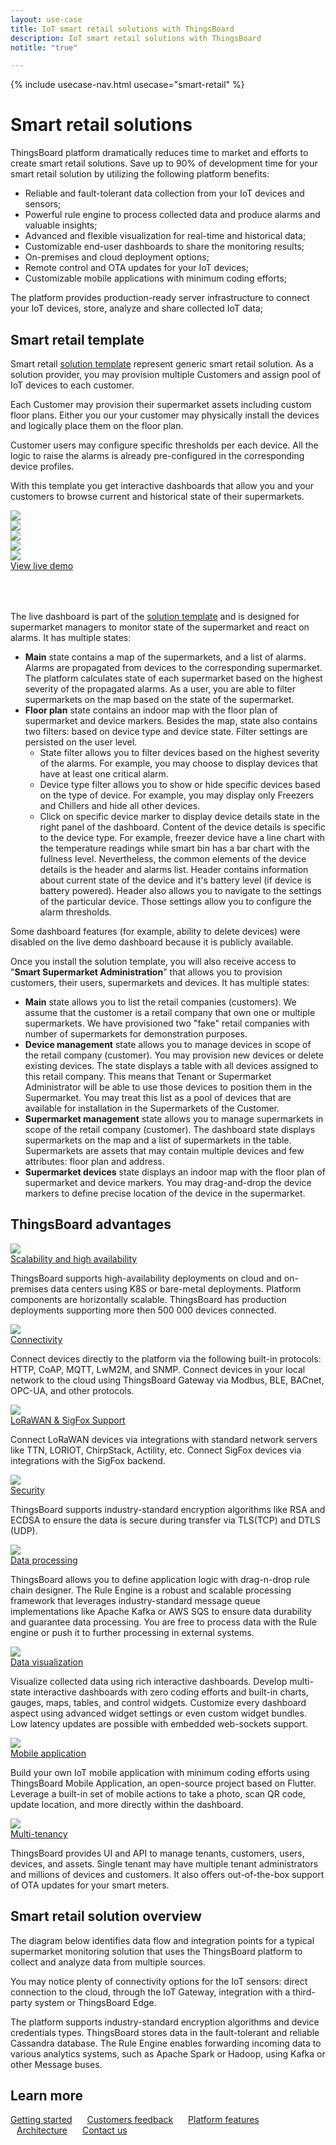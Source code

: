 ```yaml
---
layout: use-case
title: IoT smart retail solutions with ThingsBoard
description: IoT smart retail solutions with ThingsBoard
notitle: "true"

---
```


{% include usecase-nav.html usecase="smart-retail" %}

<h1 class="usecase-title">Smart retail solutions</h1>

ThingsBoard platform dramatically reduces time to market and efforts to create smart retail solutions.
Save up to 90% of development time for your smart retail solution by utilizing the following platform benefits:

  - Reliable and fault-tolerant data collection from your IoT devices and sensors;
  - Powerful rule engine to process collected data and produce alarms and valuable insights;
  - Advanced and flexible visualization for real-time and historical data;
  - Customizable end-user dashboards to share the monitoring results;
  - On-premises and cloud deployment options;
  - Remote control and OTA updates for your IoT devices;    
  - Customizable mobile applications with minimum coding efforts;

The platform provides production-ready server infrastructure to connect your IoT devices, store, analyze and share collected IoT data;

## Smart retail template

Smart retail [solution template](https://thingsboard.io/docs/paas/solution-templates/overview/) represent generic smart retail solution. 
As a solution provider, you may provision multiple Customers 
and assign pool of IoT devices to each customer.

Each Customer may provision their supermarket assets including custom floor plans.
Either you our your customer may physically install the devices and logically place them on the floor plan.

Customer users may configure specific thresholds per each device. 
All the logic to raise the alarms is already pre-configured in the corresponding device profiles.  

With this template you get interactive dashboards that allow you and your customers to 
browse current and historical state of their supermarkets.  

<div class="usecase-carousel owl-carousel owl-theme">
    <div>
        <img class="item-image" src="/images/usecases/smart-retail/sr1.png" />
    </div>
    <div>
        <img class="item-image" src="/images/usecases/smart-retail/sr2.png" />
    </div>
    <div>
        <img class="item-image" src="/images/usecases/smart-retail/sr3.png" />
    </div>
    <div>
        <img class="item-image" src="/images/usecases/smart-retail/sr4.png" />
    </div>
    <div>
        <img class="item-image" src="/images/usecases/smart-retail/sr5.png" />
    </div>
</div>

<div class="center" style="margin-bottom: 64px;">
    <a target="_blank" href="https://thingsboard.cloud/dashboard/551d4ca0-8b54-11ec-98f9-ff45c37940c6?publicId=4978baf0-8a92-11ec-98f9-ff45c37940c6" class="button">View live demo</a>
</div>

The live dashboard is part of the [solution template](https://thingsboard.io/docs/paas/solution-templates/overview/) and 
is designed for supermarket managers to monitor state of the supermarket and react on alarms. It has multiple states:

* **Main** state contains a map of the supermarkets, and a list of alarms.
  Alarms are propagated from devices to the corresponding supermarket.
  The platform calculates state of each supermarket based on the highest severity of the propagated alarms.
  As a user, you are able to filter supermarkets on the map based on the state of the supermarket. 
* **Floor plan** state contains an indoor map with the floor plan of supermarket and device markers.
  Besides the map, state also contains two filters: based on device type and device state.
  Filter settings are persisted on the user level.
    * State filter allows you to filter devices based on the highest severity of the alarms. 
      For example, you may choose to display devices that have at least one critical alarm.
    * Device type filter allows you to show or hide specific devices based on the type of device.
      For example, you may display only Freezers and Chillers and hide all other devices.
    * Click on specific device marker to display device details state in the right panel of the dashboard.
      Content of the device details is specific to the device type. 
      For example, freezer device have a line chart with the temperature readings while smart bin has a bar chart with the fullness level.
      Nevertheless, the common elements of the device details is the header and alarms list.
      Header contains information about current state of the device and it's battery level (if device is battery powered). 
      Header also allows you to navigate to the settings of the particular device. Those settings allow you to configure the alarm thresholds.
      
Some dashboard features (for example, ability to delete devices) were disabled on the live demo dashboard because it is publicly available.

Once you install the solution template, you will also receive access to "**Smart Supermarket Administration**"
that allows you to provision customers, their users, supermarkets and devices. It has multiple states:

* **Main** state allows you to list the retail companies (customers). 
  We assume that the customer is a retail company that own one or multiple supermarkets.
  We have provisioned two "fake" retail companies with number of supermarkets for demonstration purposes.
 * **Device management** state allows you to manage devices in scope of the retail company (customer).
  You may provision new devices or delete existing devices. The state displays a table with all devices assigned to this retail company.
  This means that Tenant or Supermarket Administrator will be able to use those devices to position them in the Supermarket.
  You may treat this list as a pool of devices that are available for installation in the Supermarkets of the Customer. 
* **Supermarket management** state allows you to manage supermarkets in scope of the retail company (customer).
    The dashboard state displays supermarkets on the map and a list of supermarkets in the table.  
    Supermarkets are assets that may contain multiple devices and few attributes: floor plan and address.
* **Supermarket devices** state displays an indoor map with the floor plan of supermarket and device markers.
    You may drag-and-drop the device markers to define precise location of the device in the supermarket.

## ThingsBoard advantages
<section class="usecase-advantages">
    <div class="usecase-background">
        <div class="bottom-features1"></div><div class="bottom-features2"></div><div class="small11"></div><div class="small12"></div>
    </div>
    <div class="cards row">
        <div class="col-lg-6">
            <div class="block">
                <img src="/images/microservices-icon.svg">
                <div>
                    <a class="title" href="/docs/reference/msa/">Scalability and high availability</a>
                    <p>ThingsBoard supports high-availability deployments on cloud and on-premises data centers using K8S or bare-metal deployments. 
                        Platform components are horizontally scalable. ThingsBoard has production deployments supporting more then 500 000 devices connected.</p>
                </div>
            </div>
        </div>
        <div class="col-lg-6">
            <div class="block">
                <img src="/images/telemetry-icon.svg">
                <div>
                    <a class="title" href="/docs/getting-started-guides/connectivity/">Connectivity</a>
                    <p>Connect devices directly to the platform via the following built-in protocols: HTTP, CoAP, MQTT, LwM2M, and SNMP. 
                        Connect devices in your local network to the cloud using ThingsBoard Gateway via Modbus, BLE, BACnet, OPC-UA, and other protocols.</p>
                </div>
            </div>
        </div>
        <div class="col-lg-6">
            <div class="block">
                <img src="/images/integration-icon.svg">
                <div>
                    <a class="title" href="/docs/user-guide/integrations/">LoRaWAN & SigFox Support</a>
                    <p>Connect LoRaWAN devices via integrations with standard network servers like TTN, LORIOT, ChirpStack, Actility, etc. Connect SigFox devices via integrations with the SigFox backend.</p>
                </div>
            </div>
        </div>
        <div class="col-lg-6">
            <div class="block">
                <img src="/images/security-icon.svg">
                <div>
                    <a class="title" href="/docs/pe/user-guide/ssl/http-over-ssl/">Security</a>
                    <p>ThingsBoard supports industry-standard encryption algorithms like RSA and ECDSA to ensure the data is secure during transfer via TLS(TCP) and DTLS (UDP).</p>
                </div>
            </div>
        </div>
        <div class="col-lg-6">
            <div class="block">
                <img src="/images/engine-icon.svg">
                <div>
                    <a class="title" href="/docs/pe/user-guide/rule-engine-2-0/overview/">Data processing</a>
                    <p>ThingsBoard allows you to define application logic with drag-n-drop rule chain designer. The Rule Engine is a robust and scalable processing framework that leverages industry-standard message queue implementations like Apache Kafka or AWS SQS to ensure data durability and guarantee data processing. You are free to process data with the Rule engine or push it to further processing in external systems.</p>
                </div>
            </div>
        </div>
        <div class="col-lg-6">
            <div class="block">
                <img src="/images/visualization-icon.svg">
                <div>
                    <a class="title" href="/docs/user-guide/dashboards/">Data visualization</a>
                    <p>Visualize collected data using rich interactive dashboards. Develop multi-state interactive dashboards with zero coding efforts and built-in charts, gauges, maps, tables, and control widgets. Customize every dashboard aspect using advanced widget settings or even custom widget bundles. Low latency updates are possible with embedded web-sockets support.</p>
                </div>
            </div>
        </div>
        <div class="col-lg-6">
            <div class="block">
                <img src="/images/device-icon.svg">
                <div>
                    <a class="title" href="/docs/mobile/">Mobile application</a>
                    <p>Build your own IoT mobile application with minimum coding efforts using ThingsBoard Mobile Application, an open-source project based on Flutter. Leverage a built-in set of mobile actions to take a photo, scan QR code, update location, and more directly within the dashboard.</p>
                </div>
            </div>
        </div>
        <div class="col-lg-6">
            <div class="block">
                <img src="/images/tenancy-icon.svg">
                <div>
                    <a class="title" href="/docs/user-guide/entities-and-relations/">Multi-tenancy</a>
                    <p>ThingsBoard provides UI and API to manage tenants, customers, users, devices, and assets. Single tenant may have multiple tenant administrators and millions of devices and customers. It also offers out-of-the-box support of OTA updates for your smart meters.</p>
                </div>
            </div>
        </div>
    </div>
</section>

## Smart retail solution overview

The diagram below identifies data flow and integration points for a typical supermarket monitoring solution that uses the ThingsBoard platform to collect and analyze data from multiple sources.

<object width="100%" style="max-width: max-content; margin: 32px 0" data="/images/iot-use-cases/common-edge.svg"></object>

You may notice plenty of connectivity options for the IoT sensors: direct connection to the cloud, through the IoT Gateway, integration with a third-party system or ThingsBoard Edge. 

The platform supports industry-standard encryption algorithms and device credentials types. ThingsBoard stores data in the fault-tolerant and reliable Cassandra database.
The Rule Engine enables forwarding incoming data to various analytics systems, such as Apache Spark or Hadoop, using Kafka or other Message buses.

## Learn more

<a style="margin-right: 10px;" href="/docs/getting-started-guides/helloworld/" class="button">Getting started</a>
<a style="margin: 10px;" href="/industries/smart-energy/" class="button">Customers feedback</a>
<a style="margin: 10px;" href="/docs/#platform-features" class="button">Platform features</a>
<a style="margin: 10px;" href="/docs/reference/" class="button">Architecture</a>
<a style="margin: 10px;" href="/docs/contact-us/" class="button">Contact us</a>

